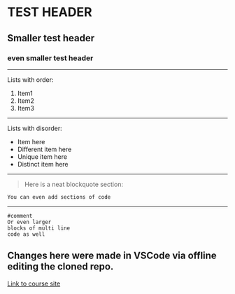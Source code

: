 # TEST HEADER 
## Smaller test header 
### even smaller test header 

---

Lists with order: 
1. Item1 
2. Item2
3. Item3

---

Lists with disorder: 
- Item here 
- Different item here 
- Unique item here 
- Distinct item here 

---

>Here is a neat blockquote section: 

`You can even add sections of code`
  
---
  
```
#comment 
Or even larger 
blocks of multi line
code as well
```

## Changes here were made in VSCode via offline editing the cloned repo. 
   
[Link to course site](https://sites.google.com/eng.ucsd.edu/cse-15l-spring-2022/home) 
    
  
